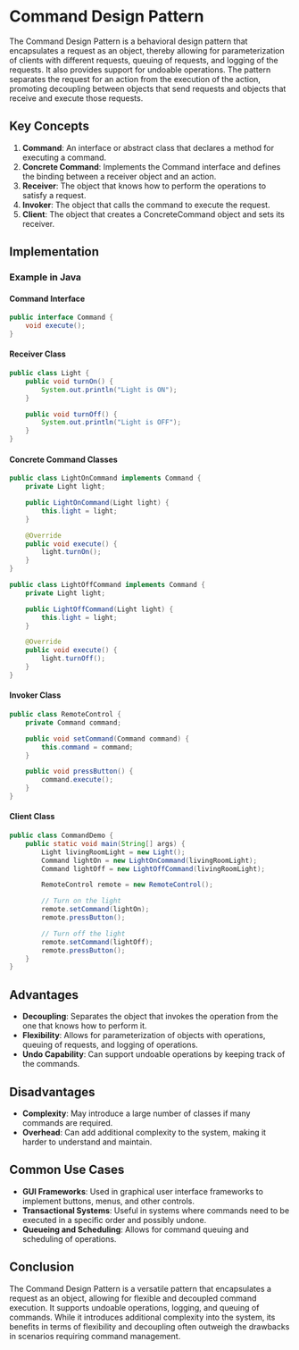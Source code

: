 # Command Design Pattern

The Command Design Pattern is a behavioral design pattern that encapsulates a request as an object, thereby allowing for parameterization of clients with different requests, queuing of requests, and logging of the requests. It also provides support for undoable operations. The pattern separates the request for an action from the execution of the action, promoting decoupling between objects that send requests and objects that receive and execute those requests.

## Key Concepts

1. **Command**: An interface or abstract class that declares a method for executing a command.
2. **Concrete Command**: Implements the Command interface and defines the binding between a receiver object and an action.
3. **Receiver**: The object that knows how to perform the operations to satisfy a request.
4. **Invoker**: The object that calls the command to execute the request.
5. **Client**: The object that creates a ConcreteCommand object and sets its receiver.

## Implementation

### Example in Java

#### Command Interface

```java
public interface Command {
    void execute();
}
```

#### Receiver Class

```java
public class Light {
    public void turnOn() {
        System.out.println("Light is ON");
    }

    public void turnOff() {
        System.out.println("Light is OFF");
    }
}
```

#### Concrete Command Classes

```java
public class LightOnCommand implements Command {
    private Light light;

    public LightOnCommand(Light light) {
        this.light = light;
    }

    @Override
    public void execute() {
        light.turnOn();
    }
}

public class LightOffCommand implements Command {
    private Light light;

    public LightOffCommand(Light light) {
        this.light = light;
    }

    @Override
    public void execute() {
        light.turnOff();
    }
}
```

#### Invoker Class

```java
public class RemoteControl {
    private Command command;

    public void setCommand(Command command) {
        this.command = command;
    }

    public void pressButton() {
        command.execute();
    }
}
```

#### Client Class

```java
public class CommandDemo {
    public static void main(String[] args) {
        Light livingRoomLight = new Light();
        Command lightOn = new LightOnCommand(livingRoomLight);
        Command lightOff = new LightOffCommand(livingRoomLight);

        RemoteControl remote = new RemoteControl();

        // Turn on the light
        remote.setCommand(lightOn);
        remote.pressButton();

        // Turn off the light
        remote.setCommand(lightOff);
        remote.pressButton();
    }
}
```

## Advantages

- **Decoupling**: Separates the object that invokes the operation from the one that knows how to perform it.
- **Flexibility**: Allows for parameterization of objects with operations, queuing of requests, and logging of operations.
- **Undo Capability**: Can support undoable operations by keeping track of the commands.

## Disadvantages

- **Complexity**: May introduce a large number of classes if many commands are required.
- **Overhead**: Can add additional complexity to the system, making it harder to understand and maintain.

## Common Use Cases

- **GUI Frameworks**: Used in graphical user interface frameworks to implement buttons, menus, and other controls.
- **Transactional Systems**: Useful in systems where commands need to be executed in a specific order and possibly undone.
- **Queueing and Scheduling**: Allows for command queuing and scheduling of operations.

## Conclusion

The Command Design Pattern is a versatile pattern that encapsulates a request as an object, allowing for flexible and decoupled command execution. It supports undoable operations, logging, and queuing of commands. While it introduces additional complexity into the system, its benefits in terms of flexibility and decoupling often outweigh the drawbacks in scenarios requiring command management.
